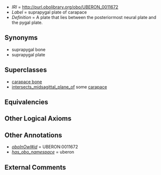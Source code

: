  * *IRI* = http://purl.obolibrary.org/obo/UBERON_0011672
 * *Label* = suprapygal plate of carapace
 * *Definition* = A plate that lies between the posteriormost neural plate and the pygal plate.

## Synonyms

 * suprapygal bone
 * suprapygal plate

## Superclasses

 * [carapace bone](../../UBERON/65/UBERON_0011665.md)
 * [intersects_midsagittal_plane_of](../../BSPO/01/BSPO_0005001.md) some [carapace](../../UBERON/75/UBERON_0008275.md)

## Equivalencies


## Other Logical Axioms


## Other Annotations

 * *[oboInOwl#id](../../id/oboInOwl#id.md)* = UBERON:0011672
 * *[has_obo_namespace](../../ce/oboInOwl#hasOBONamespace.md)* = uberon

## External Comments

